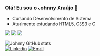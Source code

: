 ### Olá! Eu sou o Johnny Araújo 🚀
<ul type ="square"> 
<li>Cursando Desenvolvimento de Sistema </li>
<li>Atualmente estudando HTML5, CSS3 e C</li></ul>

<div> <img src=https://img.shields.io/badge/HTML5-E34F26?style=for-the-badge&logo=html5&logoColor=white>
 <img src=https://img.shields.io/badge/CSS3-1572B6?style=for-the-badge&logo=css3&logoColor=white>
 <img src=https://img.shields.io/badge/C-00599C?style=for-the-badge&logo=c&logoColor=white

### <br> 

![Johnny GitHub stats](https://github-readme-stats.vercel.app/api?username=johnnyA97&theme=algolia&show_icons=true)<br>
[![Linkedin](https://img.shields.io/badge/LinkedIn-0077B5?style=for-the-badge&logo=linkedin&logoColor=white)](https://www.linkedin.com/in/johnny-ara%C3%BAjo-59485b2ba/)
[![Email](https://img.shields.io/badge/Microsoft_Outlook-0078D4?style=for-the-badge&logo=microsoft-outlook&logoColor=white)](https://outlook.live.com/mail/0/)
